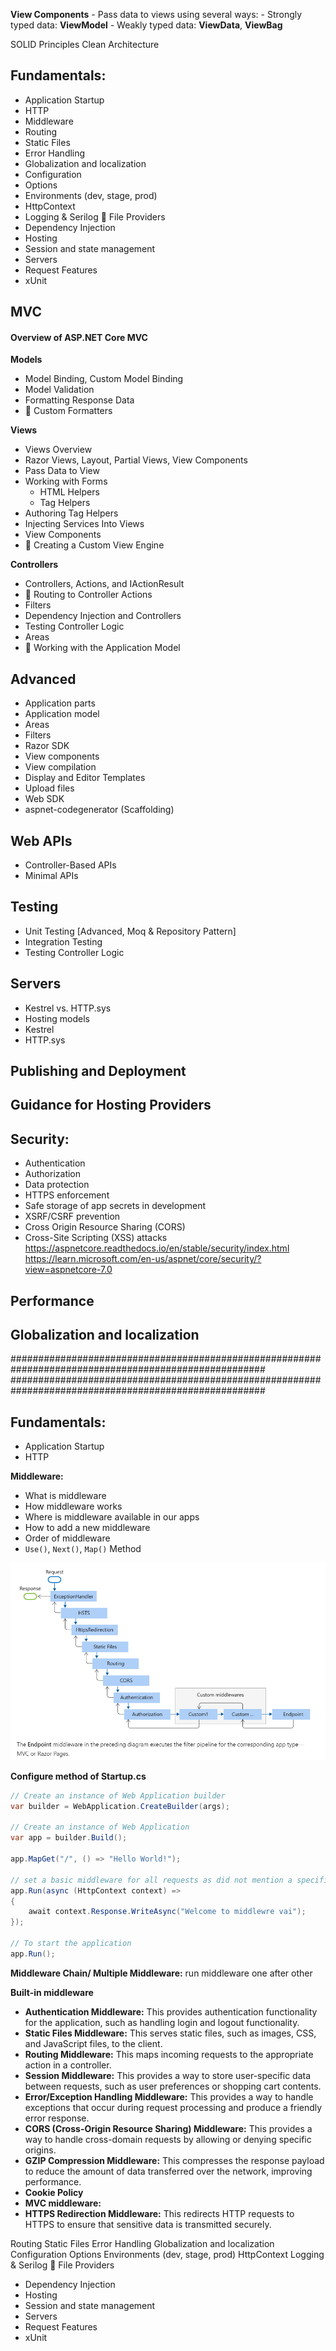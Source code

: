 
**View Components**
    - Pass data to views using several ways:
        - Strongly typed data: **ViewModel**
        - Weakly typed data: **ViewData**, **ViewBag**


SOLID Principles
Clean Architecture


## Fundamentals:
- Application Startup
- HTTP
- Middleware
- Routing
- Static Files
- Error Handling
- Globalization and localization
- Configuration
- Options
- Environments (dev, stage, prod)
- HttpContext
- Logging & Serilog
 🔧 File Providers
- Dependency Injection
- Hosting
- Session and state management
- Servers
- Request Features
- xUnit


## MVC
#### Overview of ASP.NET Core MVC
**Models**
 - Model Binding, Custom Model Binding
 - Model Validation
 - Formatting Response Data
 - 🔧 Custom Formatters

**Views**
 - Views Overview
 - Razor Views, Layout, Partial Views, View Components
 - Pass Data to View
 - Working with Forms
   - HTML Helpers
   - Tag Helpers
 - Authoring Tag Helpers
 - Injecting Services Into Views
 - View Components
 - 🔧 Creating a Custom View Engine

**Controllers**
 - Controllers, Actions, and IActionResult
 - 🔧 Routing to Controller Actions
 - Filters
 - Dependency Injection and Controllers
 - Testing Controller Logic
 - Areas
 - 🔧 Working with the Application Model

## Advanced
- Application parts
- Application model
- Areas
- Filters
- Razor SDK
- View components
- View compilation
- Display and Editor Templates
- Upload files
- Web SDK
- aspnet-codegenerator (Scaffolding)

## Web APIs
- Controller-Based APIs
- Minimal APIs
## Testing
 - Unit Testing [Advanced, Moq & Repository Pattern]
 - Integration Testing
 - Testing Controller Logic

## Servers
- Kestrel vs. HTTP.sys
- Hosting models
- Kestrel
- HTTP.sys

## Publishing and Deployment
## Guidance for Hosting Providers
## Security:
- Authentication
- Authorization
- Data protection
- HTTPS enforcement
- Safe storage of app secrets in development
- XSRF/CSRF prevention
- Cross Origin Resource Sharing (CORS)
- Cross-Site Scripting (XSS) attacks
https://aspnetcore.readthedocs.io/en/stable/security/index.html
https://learn.microsoft.com/en-us/aspnet/core/security/?view=aspnetcore-7.0

## Performance
## Globalization and localization

######################################################################################################
######################################################################################################
## Fundamentals:
- Application Startup
- HTTP

**Middleware:**
 - What is middleware
 - How middleware works
 - Where is middleware available in our apps
 - How to add a new middleware
 - Order of middleware
 - `Use()`, `Next()`, `Map()` Method

![Middleware Order](middleware.png)

**Configure method of Startup.cs**
```c#
// Create an instance of Web Application builder 
var builder = WebApplication.CreateBuilder(args);

// Create an instance of Web Application 
var app = builder.Build();

app.MapGet("/", () => "Hello World!");

// set a basic middleware for all requests as did not mention a specific
app.Run(async (HttpContext context) =>
{
    await context.Response.WriteAsync("Welcome to middlewre vai");
});

// To start the application
app.Run();
```

**Middleware Chain/ Multiple Middleware:** run middleware one after other







**Built-in middleware**

- **Authentication Middleware:** This provides authentication functionality for the application, such as handling login and logout functionality.
- **Static Files Middleware:** This serves static files, such as images, CSS, and JavaScript files, to the client.
- **Routing Middleware:** This maps incoming requests to the appropriate action in a controller.
- **Session Middleware:** This provides a way to store user-specific data between requests, such as user preferences or shopping cart contents.
- **Error/Exception Handling Middleware:** This provides a way to handle exceptions that occur during request processing and produce a friendly error response.
- **CORS (Cross-Origin Resource Sharing) Middleware:** This provides a way to handle cross-domain requests by allowing or denying specific origins.
- **GZIP Compression Middleware:** This compresses the response payload to reduce the amount of data transferred over the network, improving performance.
- **Cookie Policy**
- **MVC middleware:**
- **HTTPS Redirection Middleware:** This redirects HTTP requests to HTTPS to ensure that sensitive data is transmitted securely.



  
Routing
Static Files
Error Handling
Globalization and localization
Configuration
Options
Environments (dev, stage, prod)
HttpContext
Logging & Serilog
 🔧 File Providers
- Dependency Injection
- Hosting
- Session and state management
- Servers
- Request Features
- xUnit



